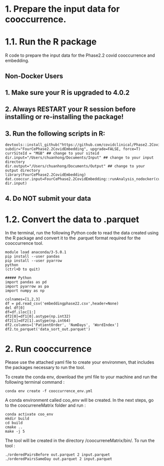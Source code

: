 # 1. Prepare the input data for cooccurrence.
# 1.1. Run the R package

R code to prepare the input data for the Phase2.2 covid cooccurrence and embedding.

## Non-Docker Users
## 1. Make sure your R is upgraded to 4.0.2

## 2. Always RESTART your R session before installing or re-installing the package!

## 3. Run the following scripts in R:

```
devtools::install_github("https://github.com/covidclinical/Phase2.2CovidEmbeddingRPackage", subdir="FourCePhase2.2CovidEmbedding", upgrade=FALSE, force=T)
currSiteId = "MGB" ## change to your siteid
dir.input="/Users/chuanhong/Documents/Input" ## change to your input directory
dir.output="/Users/chuanhong/Documents/Output" ## change to your output directory
library(FourCePhase2.2CovidEmbedding)
dat.cooccur.input=FourCePhase2.2CovidEmbedding::runAnalysis_nodocker(currSiteId, dir.input)
```

## 4. Do NOT submit your data

# 1.2. Convert the data to .parquet

In the terminal, run the following Python code to read the data created using the R package and convert it to the .parquet format required for the cooccurrence tool.

```
module load anaconda/3-5.0.1
pip install --user pandas
pip install --user pyarrow
python
(ctrl+D to quit)

##### Python
import pandas as pd
import pyarrow as pa
import numpy as np

colnames=[1,2,3]
df = pd.read_csv('embeddingphase22.csv',header=None)
del df[0]
df=df.iloc[1:]
df2[0]=df1[0].astype(np.int32)
df2[1]=df2[1].astype(np.int64)
df2.columns=['PatientOrder', 'NumDays', 'WordIndex']
df2.to_parquet('data_sort_out.parquet')
```

# 2. Run cooccurrence

Please use the attached yaml file to create your environmen, that includes the packages necessary to run the tool.

To create the conda env, download the yml file to your machine and run the following terminal command :
```
conda env create -f cooccurrence_env.yml
```

A conda environment called coo_env will be created. In the next steps, go to the coocurreneMatrix folder and run :
```
conda activate coo_env
mkdir build
cd build
cmake ..
make -j 5
```

The tool will be created in the directory /coocurreneMatrix/bin/. To run the tool : 
```
./orderedPairsBefore out.parquet 2 input.parquet
./orderedPairsSameDay out.parquet 2 input.parquet
```


